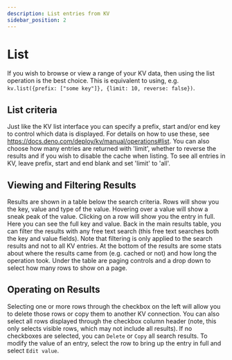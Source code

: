 ```yaml
---
description: List entries from KV
sidebar_position: 2
---
```


# List

If you wish to browse or view a range of your KV data, then using the list
operation is the best choice. This is equivalent to using, e.g.
`kv.list({prefix: ["some key"]}, {limit: 10, reverse: false})`.

## List criteria

Just like the KV list interface you can specify a prefix, start and/or end key
to control which data is displayed. For details on how to use these, see
https://docs.deno.com/deploy/kv/manual/operations#list. You can also choose how
many entries are returned with 'limit', whether to reverse the results and if
you wish to disable the cache when listing. To see all entries in KV, leave
prefix, start and end blank and set 'limit' to 'all'.

## Viewing and Filtering Results

Results are shown in a table below the search criteria. Rows will show you the
key, value and type of the value. Hovering over a value will show a sneak peak
of the value. Clicking on a row will show you the entry in full. Here you can
see the full key and value. Back in the main results table, you can filter the
results with any free text search (this free text searches both the key and
value fields). Note that filtering is only applied to the search results and not
to all KV entries. At the bottom of the results are some stats about where the
results came from (e.g. cached or not) and how long the operation took. Under
the table are paging controls and a drop down to select how many rows to show on
a page.

## Operating on Results

Selecting one or more rows through the checkbox on the left will allow you to
delete those rows or copy them to another KV connection. You can also select all
rows displayed through the checkbox column header (note, this only selects
visible rows, which may not include all results). If no checkboxes are selected,
you can `Delete` or `Copy` all search results. To modify the value of an entry,
select the row to bring up the entry in full and select `Edit value`.
